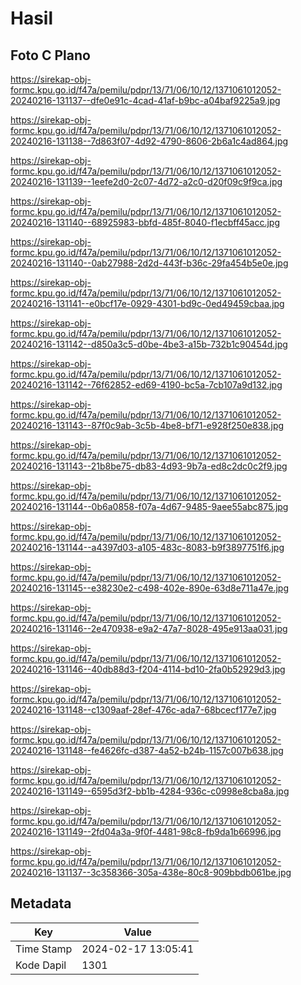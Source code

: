 # Hasil

## Foto C Plano

https://sirekap-obj-formc.kpu.go.id/f47a/pemilu/pdpr/13/71/06/10/12/1371061012052-20240216-131137--dfe0e91c-4cad-41af-b9bc-a04baf9225a9.jpg

https://sirekap-obj-formc.kpu.go.id/f47a/pemilu/pdpr/13/71/06/10/12/1371061012052-20240216-131138--7d863f07-4d92-4790-8606-2b6a1c4ad864.jpg

https://sirekap-obj-formc.kpu.go.id/f47a/pemilu/pdpr/13/71/06/10/12/1371061012052-20240216-131139--1eefe2d0-2c07-4d72-a2c0-d20f09c9f9ca.jpg

https://sirekap-obj-formc.kpu.go.id/f47a/pemilu/pdpr/13/71/06/10/12/1371061012052-20240216-131140--68925983-bbfd-485f-8040-f1ecbff45acc.jpg

https://sirekap-obj-formc.kpu.go.id/f47a/pemilu/pdpr/13/71/06/10/12/1371061012052-20240216-131140--0ab27988-2d2d-443f-b36c-29fa454b5e0e.jpg

https://sirekap-obj-formc.kpu.go.id/f47a/pemilu/pdpr/13/71/06/10/12/1371061012052-20240216-131141--e0bcf17e-0929-4301-bd9c-0ed49459cbaa.jpg

https://sirekap-obj-formc.kpu.go.id/f47a/pemilu/pdpr/13/71/06/10/12/1371061012052-20240216-131142--d850a3c5-d0be-4be3-a15b-732b1c90454d.jpg

https://sirekap-obj-formc.kpu.go.id/f47a/pemilu/pdpr/13/71/06/10/12/1371061012052-20240216-131142--76f62852-ed69-4190-bc5a-7cb107a9d132.jpg

https://sirekap-obj-formc.kpu.go.id/f47a/pemilu/pdpr/13/71/06/10/12/1371061012052-20240216-131143--87f0c9ab-3c5b-4be8-bf71-e928f250e838.jpg

https://sirekap-obj-formc.kpu.go.id/f47a/pemilu/pdpr/13/71/06/10/12/1371061012052-20240216-131143--21b8be75-db83-4d93-9b7a-ed8c2dc0c2f9.jpg

https://sirekap-obj-formc.kpu.go.id/f47a/pemilu/pdpr/13/71/06/10/12/1371061012052-20240216-131144--0b6a0858-f07a-4d67-9485-9aee55abc875.jpg

https://sirekap-obj-formc.kpu.go.id/f47a/pemilu/pdpr/13/71/06/10/12/1371061012052-20240216-131144--a4397d03-a105-483c-8083-b9f3897751f6.jpg

https://sirekap-obj-formc.kpu.go.id/f47a/pemilu/pdpr/13/71/06/10/12/1371061012052-20240216-131145--e38230e2-c498-402e-890e-63d8e711a47e.jpg

https://sirekap-obj-formc.kpu.go.id/f47a/pemilu/pdpr/13/71/06/10/12/1371061012052-20240216-131146--2e470938-e9a2-47a7-8028-495e913aa031.jpg

https://sirekap-obj-formc.kpu.go.id/f47a/pemilu/pdpr/13/71/06/10/12/1371061012052-20240216-131146--40db88d3-f204-4114-bd10-2fa0b52929d3.jpg

https://sirekap-obj-formc.kpu.go.id/f47a/pemilu/pdpr/13/71/06/10/12/1371061012052-20240216-131148--c1309aaf-28ef-476c-ada7-68bcecf177e7.jpg

https://sirekap-obj-formc.kpu.go.id/f47a/pemilu/pdpr/13/71/06/10/12/1371061012052-20240216-131148--fe4626fc-d387-4a52-b24b-1157c007b638.jpg

https://sirekap-obj-formc.kpu.go.id/f47a/pemilu/pdpr/13/71/06/10/12/1371061012052-20240216-131149--6595d3f2-bb1b-4284-936c-c0998e8cba8a.jpg

https://sirekap-obj-formc.kpu.go.id/f47a/pemilu/pdpr/13/71/06/10/12/1371061012052-20240216-131149--2fd04a3a-9f0f-4481-98c8-fb9da1b66996.jpg

https://sirekap-obj-formc.kpu.go.id/f47a/pemilu/pdpr/13/71/06/10/12/1371061012052-20240216-131137--3c358366-305a-438e-80c8-909bbdb061be.jpg


## Metadata

| Key        | Value               |
| ---------- | ------------------- |
| Time Stamp | 2024-02-17 13:05:41 |
| Kode Dapil | 1301                |



